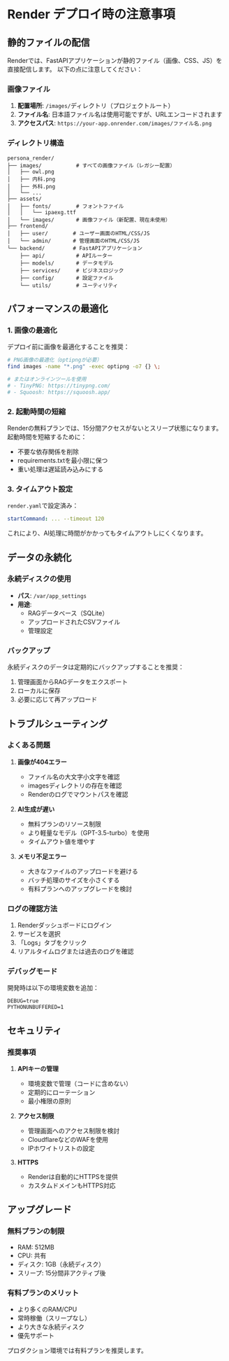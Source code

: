 # Render デプロイ時の注意事項

## 静的ファイルの配信

Renderでは、FastAPIアプリケーションが静的ファイル（画像、CSS、JS）を直接配信します。
以下の点に注意してください：

### 画像ファイル

1. **配置場所**: `/images/`ディレクトリ（プロジェクトルート）
2. **ファイル名**: 日本語ファイル名は使用可能ですが、URLエンコードされます
3. **アクセスパス**: `https://your-app.onrender.com/images/ファイル名.png`

### ディレクトリ構造

```
persona_render/
├── images/           # すべての画像ファイル（レガシー配置）
│   ├── owl.png
│   ├── 内科.png
│   ├── 外科.png
│   └── ...
├── assets/
│   ├── fonts/        # フォントファイル
│   │   └── ipaexg.ttf
│   └── images/       # 画像ファイル（新配置、現在未使用）
├── frontend/
│   ├── user/        # ユーザー画面のHTML/CSS/JS
│   └── admin/       # 管理画面のHTML/CSS/JS
└── backend/         # FastAPIアプリケーション
    ├── api/          # APIルーター
    ├── models/       # データモデル
    ├── services/     # ビジネスロジック
    ├── config/       # 設定ファイル
    └── utils/        # ユーティリティ
```

## パフォーマンスの最適化

### 1. 画像の最適化

デプロイ前に画像を最適化することを推奨：

```bash
# PNG画像の最適化（optipngが必要）
find images -name "*.png" -exec optipng -o7 {} \;

# またはオンラインツールを使用
# - TinyPNG: https://tinypng.com/
# - Squoosh: https://squoosh.app/
```

### 2. 起動時間の短縮

Renderの無料プランでは、15分間アクセスがないとスリープ状態になります。
起動時間を短縮するために：

- 不要な依存関係を削除
- requirements.txtを最小限に保つ
- 重い処理は遅延読み込みにする

### 3. タイムアウト設定

`render.yaml`で設定済み：
```yaml
startCommand: ... --timeout 120
```

これにより、AI処理に時間がかかってもタイムアウトしにくくなります。

## データの永続化

### 永続ディスクの使用

- **パス**: `/var/app_settings`
- **用途**: 
  - RAGデータベース（SQLite）
  - アップロードされたCSVファイル
  - 管理設定

### バックアップ

永続ディスクのデータは定期的にバックアップすることを推奨：

1. 管理画面からRAGデータをエクスポート
2. ローカルに保存
3. 必要に応じて再アップロード

## トラブルシューティング

### よくある問題

1. **画像が404エラー**
   - ファイル名の大文字小文字を確認
   - imagesディレクトリの存在を確認
   - Renderのログでマウントパスを確認

2. **AI生成が遅い**
   - 無料プランのリソース制限
   - より軽量なモデル（GPT-3.5-turbo）を使用
   - タイムアウト値を増やす

3. **メモリ不足エラー**
   - 大きなファイルのアップロードを避ける
   - バッチ処理のサイズを小さくする
   - 有料プランへのアップグレードを検討

### ログの確認方法

1. Renderダッシュボードにログイン
2. サービスを選択
3. 「Logs」タブをクリック
4. リアルタイムログまたは過去のログを確認

### デバッグモード

開発時は以下の環境変数を追加：
```
DEBUG=true
PYTHONUNBUFFERED=1
```

## セキュリティ

### 推奨事項

1. **APIキーの管理**
   - 環境変数で管理（コードに含めない）
   - 定期的にローテーション
   - 最小権限の原則

2. **アクセス制限**
   - 管理画面へのアクセス制限を検討
   - CloudflareなどのWAFを使用
   - IPホワイトリストの設定

3. **HTTPS**
   - Renderは自動的にHTTPSを提供
   - カスタムドメインもHTTPS対応

## アップグレード

### 無料プランの制限

- RAM: 512MB
- CPU: 共有
- ディスク: 1GB（永続ディスク）
- スリープ: 15分間非アクティブ後

### 有料プランのメリット

- より多くのRAM/CPU
- 常時稼働（スリープなし）
- より大きな永続ディスク
- 優先サポート

プロダクション環境では有料プランを推奨します。